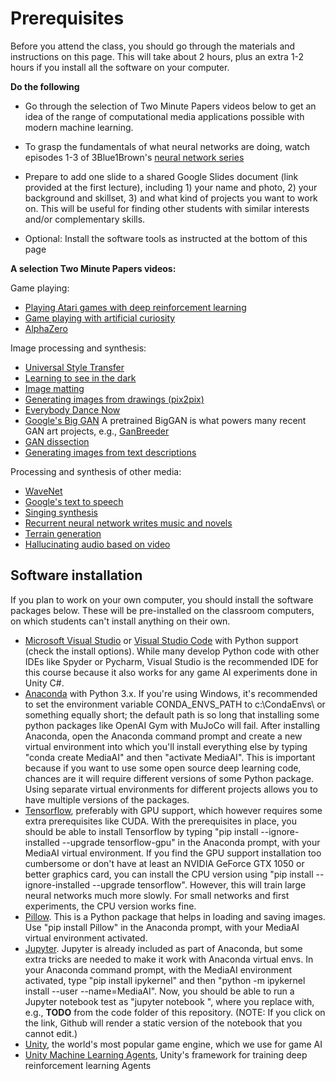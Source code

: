 # Prerequisites
Before you attend the class, you should go through the materials and instructions on this page. This will take about 2 hours, plus an extra 1-2 hours if you install all the software on your computer.

**Do the following**

* Go through the selection of Two Minute Papers videos below to get an idea of the range of computational media applications possible with modern machine learning.

* To grasp the fundamentals of what neural networks are doing, watch episodes 1-3 of 3Blue1Brown's [neural network series](https://www.youtube.com/playlist?list=PLZHQObOWTQDNU6R1_67000Dx_ZCJB-3pi)

* Prepare to add one slide to a shared Google Slides document (link provided at the first lecture), including 1) your name and photo, 2) your background and skillset, 3) and what kind of projects you want to work on. This will be useful for finding other students with similar interests and/or complementary skills.

* Optional: Install the software tools as instructed at the bottom of this page


**A selection Two Minute Papers videos:**

Game playing:
* [Playing Atari games with deep reinforcement learning](https://www.youtube.com/watch?v=Ih8EfvOzBOY&index=3&t=11s&list=PLujxSBD-JXglGL3ERdDOhthD3jTlfudC2)
* [Game playing with artificial curiosity](https://www.youtube.com/watch?v=fzuYEStsQxc&list=PLujxSBD-JXglGL3ERdDOhthD3jTlfudC2&index=176&t=0s)
* [AlphaZero](https://www.youtube.com/watch?v=2ciR6rA85tg&list=PLujxSBD-JXglGL3ERdDOhthD3jTlfudC2&index=107&t=0s)

Image processing and synthesis:
* [Universal Style Transfer](https://www.youtube.com/watch?v=v1oWke0Qf1E&list=PLujxSBD-JXglGL3ERdDOhthD3jTlfudC2&t=0s&index=104)
* [Learning to see in the dark](https://www.youtube.com/watch?v=bcZFQ3f26pA&list=PLujxSBD-JXglGL3ERdDOhthD3jTlfudC2&t=0s&index=144)
* [Image matting](https://www.youtube.com/watch?v=6DVng5JVuhI&list=PLujxSBD-JXglGL3ERdDOhthD3jTlfudC2&index=100&t=0s)
* [Generating images from drawings (pix2pix)](https://www.youtube.com/watch?v=u7kQ5lNfUfg)
* [Everybody Dance Now](https://www.youtube.com/watch?v=cEBgi6QYDhQ&list=PLujxSBD-JXglGL3ERdDOhthD3jTlfudC2&index=161&t=0s)
* [Google's Big GAN](https://www.youtube.com/watch?v=ZKQp28OqwNQ&list=PLujxSBD-JXglGL3ERdDOhthD3jTlfudC2&t=0s&index=182) A pretrained BigGAN is what powers many recent GAN art projects, e.g., [GanBreeder](https://ganbreeder.app/)
* [GAN dissection](https://www.youtube.com/watch?v=iM4PPGDQry0)
* [Generating images from text descriptions](https://www.youtube.com/watch?v=9bcbh2hC7Hw&list=PLujxSBD-JXglGL3ERdDOhthD3jTlfudC2&index=69&t=0s)

Processing and synthesis of other media:
* [WaveNet](https://www.youtube.com/watch?v=CqFIVCD1WWo&index=42&t=0s&list=PLujxSBD-JXglGL3ERdDOhthD3jTlfudC2)
* [Google's text to speech](https://www.youtube.com/watch?v=bdM9c2OFYuw&list=PLujxSBD-JXglGL3ERdDOhthD3jTlfudC2&t=0s&index=119)
* [Singing synthesis](https://www.youtube.com/watch?v=HANeLG0l2GA&list=PLujxSBD-JXglGL3ERdDOhthD3jTlfudC2&index=121&t=0s)
* [Recurrent neural network writes music and novels](https://www.youtube.com/watch?v=Jkkjy7dVdaY&list=PLujxSBD-JXglGL3ERdDOhthD3jTlfudC2&index=8&t=0s)
* [Terrain generation](https://www.youtube.com/watch?v=NEscK5RCtlo&list=PLujxSBD-JXglGL3ERdDOhthD3jTlfudC2&index=99&t=0s)
* [Hallucinating audio based on video](https://www.youtube.com/watch?v=flOevlA9RyQ)

## Software installation
If you plan to work on your own computer, you should install the software packages below. These will be pre-installed on the classroom computers, on which students can't install anything on their own.

* [Microsoft Visual Studio](https://visualstudio.microsoft.com/vs/community/) or [Visual Studio Code](https://code.visualstudio.com/) with Python support (check the install options). While many develop Python code with other IDEs like Spyder or Pycharm, Visual Studio is the recommended IDE for this course because it also works for any game AI experiments done in Unity C#.
* [Anaconda](https://www.anaconda.com/distribution/) with Python 3.x. If you're using Windows, it's recommended to set the environment variable CONDA_ENVS_PATH to c:\CondaEnvs\ or something equally short; the default path is so long that installing some python packages like OpenAI Gym with MuJoCo will fail. After installing Anaconda, open the Anaconda command prompt and create a new virtual environment into which you'll install everything else by typing "conda create MediaAI" and then "activate MediaAI". This is important because if you want to use some open source deep learning code, chances are it will require different versions of some Python package. Using separate virtual environments for different projects allows you to have multiple versions of the packages.
* [Tensorflow](https://www.tensorflow.org/), preferably with GPU support, which however requires some extra prerequisites like CUDA. With the prerequisites in place, you should be able to install Tensorflow by typing "pip install --ignore-installed --upgrade tensorflow-gpu" in the Anaconda prompt, with your MediaAI virtual environment. If you find the GPU support  installation too cumbersome or don't have at least an NVIDIA GeForce GTX 1050 or better graphics card, you can install the CPU version using "pip install --ignore-installed --upgrade tensorflow". However, this will train large neural networks much more slowly. For small networks and first experiments, the CPU version works fine.  
* [Pillow](https://pillow.readthedocs.io/en/stable/). This is a Python package that helps in loading and saving images. Use "pip install Pillow" in the Anaconda prompt, with your MediaAI virtual environment activated.
* [Jupyter](https://jupyter.org/). Jupyter is already included as part of Anaconda, but some extra tricks are needed to make it work with Anaconda virtual envs. In your Anaconda command prompt, with the MediaAI environment activated, type "pip install ipykernel" and then "python -m ipykernel install --user --name=MediaAI". Now, you should be able to run a Jupyter notebook test as "jupyter notebook <notebookpath>", where you replace <notebookpath> with, e.g., **TODO** from the code folder of this repository. (NOTE: If you click on the link, Github will render a static version of the notebook that you cannot edit.)
* [Unity](https://unity.com/), the world's most popular game engine, which we use for game AI
* [Unity Machine Learning Agents](https://github.com/Unity-Technologies/ml-agents), Unity's framework for training deep reinforcement learning Agents
